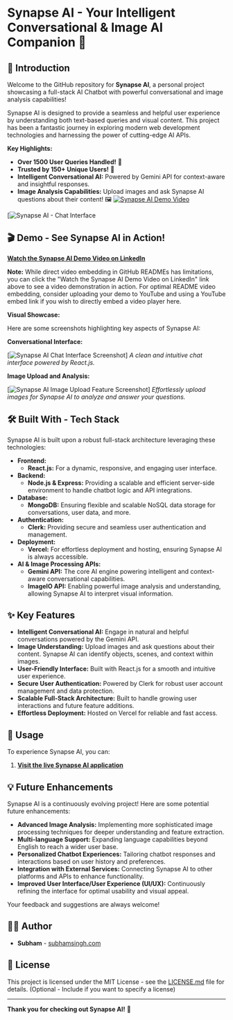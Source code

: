 # Synapse AI - Your Intelligent Conversational & Image AI Companion 🚀


## 👋 Introduction

Welcome to the GitHub repository for **Synapse AI**, a personal project showcasing a full-stack AI Chatbot with powerful conversational and image analysis capabilities!

Synapse AI is designed to provide a seamless and helpful user experience by understanding both text-based queries and visual content. This project has been a fantastic journey in exploring modern web development technologies and harnessing the power of cutting-edge AI APIs.

**Key Highlights:**

* **Over 1500 User Queries Handled!** 💬
* **Trusted by 150+ Unique Users!** 🎉
* **Intelligent Conversational AI:** Powered by Gemini API for context-aware and insightful responses.
* **Image Analysis Capabilities:** Upload images and ask Synapse AI questions about their content! 🖼️
[![Synapse AI Demo Video](https://img.shields.io/badge/Demo%20Video-Watch%20on%20LinkedIn-blue?style=flat-square&logo=linkedin)](https://www.linkedin.com/posts/subhamsingh02_ai-chatbot-videodemo-activity-7294019649782829057-zBHY?utm_source=share&utm_medium=member_desktop&rcm=ACoAAD3IsgIB575OMPlOO6NS2Tih4l-BW8MVLUQ)

[![Synapse AI - Chat Interface](https://github.com/user-attachments/assets/4fe9c192-222f-4c38-91ef-5c2cd452b408)



## 🎬 Demo - See Synapse AI in Action!

[**Watch the Synapse AI Demo Video on LinkedIn**](https://www.linkedin.com/posts/subhamsingh02_ai-chatbot-videodemo-activity-7294019649782829057-zBHY?utm_source=share&utm_medium=member_desktop&rcm=ACoAAD3IsgIB575OMPlOO6NS2Tih4l-BW8MVLUQ)

**Note:**  While direct video embedding in GitHub READMEs has limitations, you can click the "Watch the Synapse AI Demo Video on LinkedIn" link above to see a video demonstration in action.  For optimal README video embedding, consider uploading your demo to YouTube and using a YouTube embed link if you wish to directly embed a video player here.

**Visual Showcase:**

Here are some screenshots highlighting key aspects of Synapse AI:

**Conversational Interface:**

[![Synapse AI Chat Interface Screenshot](https://github.com/user-attachments/assets/3bc8c553-0c76-44ea-b0df-6d23aca0d80e)]
*A clean and intuitive chat interface powered by React.js.*

**Image Upload and Analysis:**

[![Synapse AI Image Upload Feature Screenshot](https://github.com/user-attachments/assets/1b2ffeb9-1d0f-4213-a5f3-a03accbdb30b)]
*Effortlessly upload images for Synapse AI to analyze and answer your questions.*


## 🛠️ Built With - Tech Stack

Synapse AI is built upon a robust full-stack architecture leveraging these technologies:

* **Frontend:**
    * **React.js:** For a dynamic, responsive, and engaging user interface.
* **Backend:**
    * **Node.js & Express:** Providing a scalable and efficient server-side environment to handle chatbot logic and API integrations.
* **Database:**
    * **MongoDB:** Ensuring flexible and scalable NoSQL data storage for conversations, user data, and more.
* **Authentication:**
    * **Clerk:** Providing secure and seamless user authentication and management.
* **Deployment:**
    * **Vercel:** For effortless deployment and hosting, ensuring Synapse AI is always accessible.
* **AI & Image Processing APIs:**
    * **Gemini API:** The core AI engine powering intelligent and context-aware conversational capabilities.
    * **ImageIO API:** Enabling powerful image analysis and understanding, allowing Synapse AI to interpret visual information.

## ✨ Key Features

* **Intelligent Conversational AI:** Engage in natural and helpful conversations powered by the Gemini API.
* **Image Understanding:** Upload images and ask questions about their content. Synapse AI can identify objects, scenes, and context within images.
* **User-Friendly Interface:** Built with React.js for a smooth and intuitive user experience.
* **Secure User Authentication:** Powered by Clerk for robust user account management and data protection.
* **Scalable Full-Stack Architecture:** Built to handle growing user interactions and future feature additions.
* **Effortless Deployment:** Hosted on Vercel for reliable and fast access.

## 🚀 Usage

To experience Synapse AI, you can:

1.  [**Visit the live Synapse AI application**](https://synapse-ai-beta.vercel.app/)

## 💡 Future Enhancements

Synapse AI is a continuously evolving project!  Here are some potential future enhancements:

* **Advanced Image Analysis:** Implementing more sophisticated image processing techniques for deeper understanding and feature extraction.
* **Multi-language Support:** Expanding language capabilities beyond English to reach a wider user base.
* **Personalized Chatbot Experiences:**  Tailoring chatbot responses and interactions based on user history and preferences.
* **Integration with External Services:** Connecting Synapse AI to other platforms and APIs to enhance functionality.
* **Improved User Interface/User Experience (UI/UX):** Continuously refining the interface for optimal usability and visual appeal.

Your feedback and suggestions are always welcome!

## 👨‍💻 Author

* **Subham** - [subhamsingh.com](https://subhamsingh.com)

## 📄 License

This project is licensed under the MIT License - see the [LICENSE.md](LICENSE.md) file for details. (Optional - Include if you want to specify a license)

---

**Thank you for checking out Synapse AI!** 🌟
